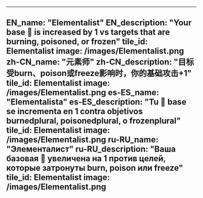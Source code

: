 ---

EN_name: "Elementalist"
EN_description: "Your base 🔸 is increased by 1 vs targets that are burning, poisoned, or frozen"
tile_id: Elementalist
image: /images/Elementalist.png
zh-CN_name: "元素师"
zh-CN_description: "目标受burn、poison或freeze影响时，你的基础攻击+1"
tile_id: Elementalist
image: /images/Elementalist.png
es-ES_name: "Elementalista"
es-ES_description: "Tu 🔸 base se incrementa en 1 contra objetivos burnedplural, poisonedplural, o frozenplural"
tile_id: Elementalist
image: /images/Elementalist.png
ru-RU_name: "Элементалист"
ru-RU_description: "Ваша базовая 🔸 увеличена на 1 против целей, которые затронуты burn, poison или freeze"
tile_id: Elementalist
image: /images/Elementalist.png
---